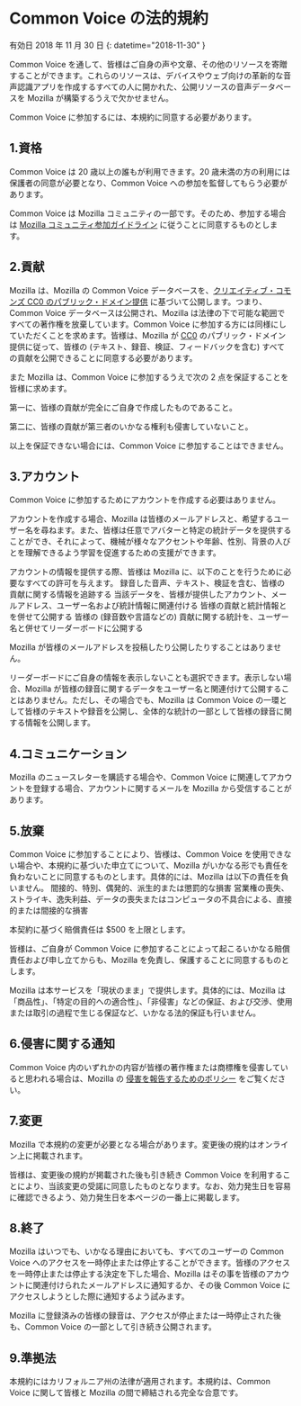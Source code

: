 # Common Voice の法的規約

有効日 2018 年 11 月 30 日 {: datetime="2018-11-30" }

Common Voice を通して、皆様はご自身の声や文章、その他のリソースを寄贈することができます。これらのリソースは、デバイスやウェブ向けの革新的な音声認識アプリを作成するすべての人に開かれた、公開リソースの音声データベースを Mozilla が構築するうえで欠かせません。

Common Voice に参加するには、本規約に同意する必要があります。

## 1.資格
Common Voice は 20 歳以上の誰もが利用できます。20 歳未満の方の利用には保護者の同意が必要となり、Common Voice への参加を監督してもらう必要があります。

Common Voice は Mozilla コミュニティの一部です。そのため、参加する場合は [Mozilla コミュニティ参加ガイドライン](https://www.mozilla.org/about/governance/policies/participation/) に従うことに同意するものとします。

## 2.貢献 
Mozilla は、Mozilla の Common Voice データベースを、[クリエイティブ・コモンズ CC0 のパブリック・ドメイン提供](https://creativecommons.org/publicdomain/zero/1.0/) に基づいて公開します。つまり、Common Voice データベースは公開され、Mozilla は法律の下で可能な範囲ですべての著作権を放棄しています。Common Voice に参加する方には同様にしていただくことを求めます。皆様は、Mozilla が [CC0](https://creativecommons.org/publicdomain/zero/1.0/) のパブリック・ドメイン提供に従って、皆様の (テキスト、録音、検証、フィードバックを含む) すべての貢献を公開できることに同意する必要があります。

また Mozilla は、Common Voice に参加するうえで次の 2 点を保証することを皆様に求めます。

第一に、皆様の貢献が完全にご自身で作成したものであること。

第二に、皆様の貢献が第三者のいかなる権利も侵害していないこと。 

以上を保証できない場合には、Common Voice に参加することはできません。 

## 3.アカウント
Common Voice に参加するためにアカウントを作成する必要はありません。 

アカウントを作成する場合、Mozilla は皆様のメールアドレスと、希望するユーザー名を尋ねます。また、皆様は任意でアバターと特定の統計データを提供することができ、それによって、機械が様々なアクセントや年齢、性別、背景の人びとを理解できるよう学習を促進するための支援ができます。

アカウントの情報を提供する際、皆様は Mozilla に、以下のことを行うために必要なすべての許可を与えます。 
録音した音声、テキスト、検証を含む、皆様の貢献に関する情報を追跡する 
当該データを、皆様が提供したアカウント、メールアドレス、ユーザー名および統計情報に関連付ける
皆様の貢献と統計情報とを併せて公開する
皆様の (録音数や言語などの) 貢献に関する統計を、ユーザー名と併せてリーダーボードに公開する

Mozilla が皆様のメールアドレスを投稿したり公開したりすることはありません。

リーダーボードにご自身の情報を表示しないことも選択できます。表示しない場合、Mozilla が皆様の録音に関するデータをユーザー名と関連付けて公開することはありません。ただし、その場合でも、Mozilla は Common Voice の一環として皆様のテキストや録音を公開し、全体的な統計の一部として皆様の録音に関する情報を公開します。

## 4.コミュニケーション
Mozilla のニュースレターを購読する場合や、Common Voice に関連してアカウントを登録する場合、アカウントに関するメールを Mozilla から受信することがあります。 

## 5.放棄

Common Voice に参加することにより、皆様は、Common Voice を使用できない場合や、本規約に基づいた申立てについて、Mozilla がいかなる形でも責任を負わないことに同意するものとします。具体的には、Mozilla は以下の責任を負いません。
間接的、特別、偶発的、派生的または懲罰的な損害
営業権の喪失、ストライキ、逸失利益、データの喪失またはコンピュータの不具合による、直接的または間接的な損害

本契約に基づく賠償責任は $500 を上限とします。

皆様は、ご自身が Common Voice に参加することによって起こるいかなる賠償責任および申し立てからも、Mozilla を免責し、保護することに同意するものとします。

Mozilla は本サービスを「現状のまま」で提供します。具体的には、Mozilla は「商品性」、「特定の目的への適合性」、「非侵害」などの保証、および交渉、使用または取引の過程で生じる保証など、いかなる法的保証も行いません。 

## 6.侵害に関する通知
Common Voice 内のいずれかの内容が皆様の著作権または商標権を侵害していると思われる場合は、Mozilla の [侵害を報告するためのポリシー](https://www.mozilla.org/about/legal/report-infringement/) をご覧ください。

## 7.変更
Mozilla で本規約の変更が必要となる場合があります。変更後の規約はオンライン上に掲載されます。 

皆様は、変更後の規約が掲載された後も引き続き Common Voice を利用することにより、当該変更の受諾に同意したものとなります。なお、効力発生日を容易に確認できるよう、効力発生日を本ページの一番上に掲載します。 

## 8.終了
Mozilla はいつでも、いかなる理由においても、すべてのユーザーの Common Voice へのアクセスを一時停止または停止することができます。皆様のアクセスを一時停止または停止する決定を下した場合、Mozilla はその事を皆様のアカウントに関連付けられたメールアドレスに通知するか、その後 Common Voice にアクセスしようとした際に通知するよう試みます。 

Mozilla に登録済みの皆様の録音は、アクセスが停止または一時停止された後も、Common Voice の一部として引き続き公開されます。

## 9.準拠法
本規約にはカリフォルニア州の法律が適用されます。本規約は、Common Voice に関して皆様と Mozilla の間で締結される完全な合意です。
